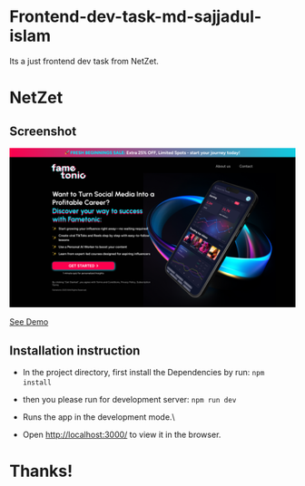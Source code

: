 # Frontend-dev-task-md-sajjadul-islam

Its a just frontend dev task from NetZet.

# NetZet

## Screenshot

![Screenshot of the project](assets/images/project--screenshot.png)

[See Demo](https://netzet-frontend-task-five.vercel.app/)

## Installation instruction

- In the project directory, first install the Dependencies by run: `npm install`

- then you please run for development server: `npm run dev`

- Runs the app in the development mode.\
- Open [http://localhost:3000/](http://localhost:3000/) to view it in the browser.

# Thanks!